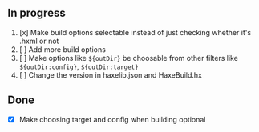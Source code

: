 ## In progress
1. [x] Make build options selectable instead of just checking whether it's .hxml or not
2. [ ] Add more build options
3. [ ] Make options like `${outDir}` be choosable from other filters like `${outDir:config}`, `${outDir:target}`
4. [ ] Change the version in haxelib.json and HaxeBuild.hx

## Done
- [x] Make choosing target and config when building optional